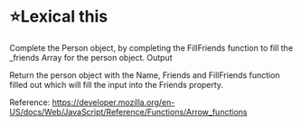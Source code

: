 # :star:Lexical this

Complete the Person object, by completing the FillFriends function to fill the _friends Array for the person object.
Output

Return the person object with the Name, Friends and FillFriends function filled out which will fill the input into the Friends property.

Reference: https://developer.mozilla.org/en-US/docs/Web/JavaScript/Reference/Functions/Arrow_functions

